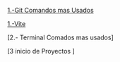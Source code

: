 [1.-Git Comandos mas Usados](../informacion/git_comandos.pdf)

[1.-Vite](../informacion/vite.pdf)

[2.- Terminal Comados mas usados]

[3 inicio de Proyectos ]
